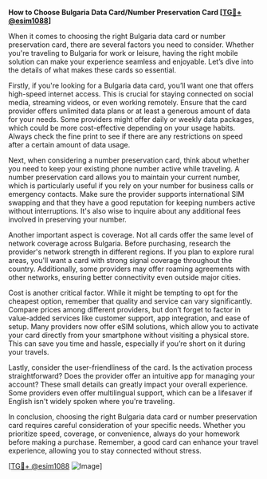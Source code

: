 **How to Choose Bulgaria Data Card/Number Preservation Card [[TG💪+ @esim1088](https://t.me/s/esim1088)]**

When it comes to choosing the right Bulgaria data card or number preservation card, there are several factors you need to consider. Whether you're traveling to Bulgaria for work or leisure, having the right mobile solution can make your experience seamless and enjoyable. Let’s dive into the details of what makes these cards so essential.

Firstly, if you're looking for a Bulgaria data card, you’ll want one that offers high-speed internet access. This is crucial for staying connected on social media, streaming videos, or even working remotely. Ensure that the card provider offers unlimited data plans or at least a generous amount of data for your needs. Some providers might offer daily or weekly data packages, which could be more cost-effective depending on your usage habits. Always check the fine print to see if there are any restrictions on speed after a certain amount of data usage.

Next, when considering a number preservation card, think about whether you need to keep your existing phone number active while traveling. A number preservation card allows you to maintain your current number, which is particularly useful if you rely on your number for business calls or emergency contacts. Make sure the provider supports international SIM swapping and that they have a good reputation for keeping numbers active without interruptions. It's also wise to inquire about any additional fees involved in preserving your number.

Another important aspect is coverage. Not all cards offer the same level of network coverage across Bulgaria. Before purchasing, research the provider's network strength in different regions. If you plan to explore rural areas, you'll want a card with strong signal coverage throughout the country. Additionally, some providers may offer roaming agreements with other networks, ensuring better connectivity even outside major cities.

Cost is another critical factor. While it might be tempting to opt for the cheapest option, remember that quality and service can vary significantly. Compare prices among different providers, but don’t forget to factor in value-added services like customer support, app integration, and ease of setup. Many providers now offer eSIM solutions, which allow you to activate your card directly from your smartphone without visiting a physical store. This can save you time and hassle, especially if you’re short on it during your travels.

Lastly, consider the user-friendliness of the card. Is the activation process straightforward? Does the provider offer an intuitive app for managing your account? These small details can greatly impact your overall experience. Some providers even offer multilingual support, which can be a lifesaver if English isn't widely spoken where you're traveling.

In conclusion, choosing the right Bulgaria data card or number preservation card requires careful consideration of your specific needs. Whether you prioritize speed, coverage, or convenience, always do your homework before making a purchase. Remember, a good card can enhance your travel experience, allowing you to stay connected without stress. 

[[TG💪+ @esim1088](https://t.me/s/esim1088) ![Image](https://i.postimg.cc/Y0z9fWf4/image.png)]